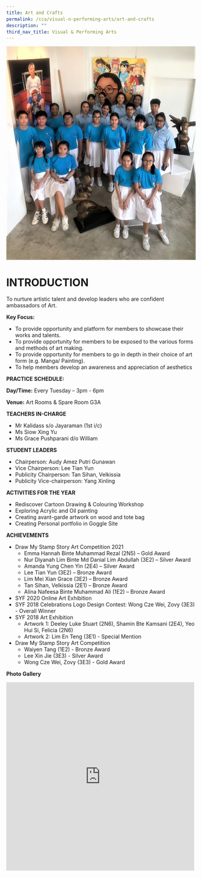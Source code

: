 ```yaml
---
title: Art and Crafts
permalink: /cca/visual-n-performing-arts/art-and-crafts
description: ""
third_nav_title: Visual & Performing Arts
---
```

![](/images/Header.jpg)
# INTRODUCTION

To nurture artistic talent and develop leaders who are confident ambassadors of Art.

**Key Focus:**
* To provide opportunity and platform for members to showcase their works and talents.
* To provide opportunity for members to be exposed to the various forms and methods of art making.
* To provide opportunity for members to go in depth in their choice of art form (e.g. Manga/ Painting).
* To help members develop an awareness and appreciation of aesthetics

**PRACTICE SCHEDULE:**

**Day/Time:** Every Tuesday – 3pm - 6pm

**Venue:** Art Rooms &amp; Spare Room G3A

**TEACHERS IN-CHARGE**

* Mr Kalidass s/o Jayaraman (1st i/c)
* Ms Siow Xing Yu
* Ms Grace Pushparani d/o William

**STUDENT LEADERS**
* Chairperson: Audy Amez Putri Gunawan 
* Vice Chairperson:  Lee Tian Yun 
* Publicity Chairperson: Tan Sihan, Velkissia
* Publicity Vice-chairperson: Yang Xinling

**ACTIVITIES FOR THE YEAR**
* Rediscover Cartoon Drawing &amp; Colouring Workshop
* Exploring Acrylic and Oil painting
* Creating avant-garde artwork on wood and tote bag
* Creating Personal portfolio in Goggle Site 
 
**ACHIEVEMENTS**
* Draw My Stamp Story Art Competition 2021
	* Emma Hannah Binte Muhammad Rezal (2N5) – Gold Award
	* Nur Diyanah Lim Binte Md Danial Lim Abdullah (3E2) – Silver Award
	* Amanda Yung Chen Yin (2E4) – Silver Award
	* Lee Tian Yun (3E2) – Bronze Award
	* Lim Mei Xian Grace (3E2) – Bronze Award
	* Tan Sihan, Velkissia (2E1) – Bronze Award
	* Alina Nafeesa Binte Muhammad Ali (1E2) – Bronze Award
* SYF 2020 Online Art Exhibition
* SYF 2018 Celebrations Logo Design Contest: Wong Cze Wei, Zovy (3E3) - Overall Winner
* SYF 2018 Art Exhibition
	* Artwork 1: Deeley Luke Stuart (2N6), Shamin Bte Kamsani (2E4), Yeo Hui Si, Felicia (2N6)
	* Artwork 2: Lim En Teng (3E1) - Special Mention
* Draw My Stamp Story Art Competition
	* Waiyen Tang (1E2) - Bronze Award
	* Lee Xin Jie (3E3) - Silver Award
	* Wong Cze Wei, Zovy (3E3) - Gold Award

**Photo Gallery**
<iframe allowfullscreen="true" height="500" width="500" frameborder="0" src="https://docs.google.com/presentation/d/e/2PACX-1vRW4-_S1TvcRYKmzPWzEsBxJXlmhaMipdpP54fFcIBfMPtVa1EXIvhEwpKqwxl89vkA7QvstDmzXzh_/embed?start=true&amp;loop=true&amp;delayms=3000"></iframe>
